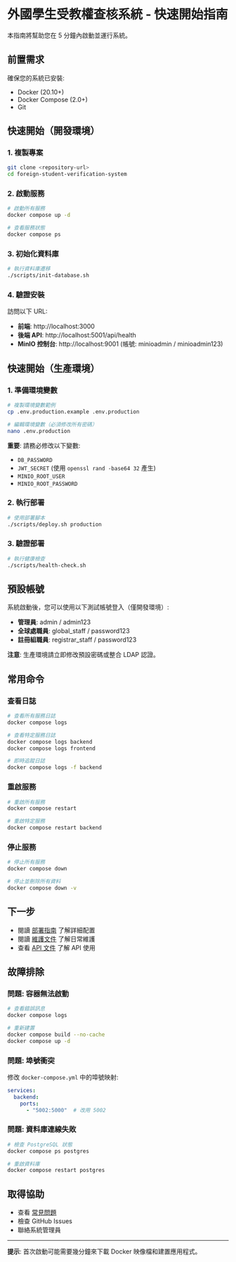 # 外國學生受教權查核系統 - 快速開始指南

本指南將幫助您在 5 分鐘內啟動並運行系統。

## 前置需求

確保您的系統已安裝:
- Docker (20.10+)
- Docker Compose (2.0+)
- Git

## 快速開始（開發環境）

### 1. 複製專案

```bash
git clone <repository-url>
cd foreign-student-verification-system
```

### 2. 啟動服務

```bash
# 啟動所有服務
docker compose up -d

# 查看服務狀態
docker compose ps
```

### 3. 初始化資料庫

```bash
# 執行資料庫遷移
./scripts/init-database.sh
```

### 4. 驗證安裝

訪問以下 URL:
- **前端**: http://localhost:3000
- **後端 API**: http://localhost:5001/api/health
- **MinIO 控制台**: http://localhost:9001 (帳號: minioadmin / minioadmin123)

## 快速開始（生產環境）

### 1. 準備環境變數

```bash
# 複製環境變數範例
cp .env.production.example .env.production

# 編輯環境變數（必須修改所有密碼）
nano .env.production
```

**重要**: 請務必修改以下變數:
- `DB_PASSWORD`
- `JWT_SECRET` (使用 `openssl rand -base64 32` 產生)
- `MINIO_ROOT_USER`
- `MINIO_ROOT_PASSWORD`

### 2. 執行部署

```bash
# 使用部署腳本
./scripts/deploy.sh production
```

### 3. 驗證部署

```bash
# 執行健康檢查
./scripts/health-check.sh
```

## 預設帳號

系統啟動後，您可以使用以下測試帳號登入（僅開發環境）:

- **管理員**: admin / admin123
- **全球處職員**: global_staff / password123
- **註冊組職員**: registrar_staff / password123

**注意**: 生產環境請立即修改預設密碼或整合 LDAP 認證。

## 常用命令

### 查看日誌

```bash
# 查看所有服務日誌
docker compose logs

# 查看特定服務日誌
docker compose logs backend
docker compose logs frontend

# 即時追蹤日誌
docker compose logs -f backend
```

### 重啟服務

```bash
# 重啟所有服務
docker compose restart

# 重啟特定服務
docker compose restart backend
```

### 停止服務

```bash
# 停止所有服務
docker compose down

# 停止並刪除所有資料
docker compose down -v
```

## 下一步

- 閱讀 [部署指南](DEPLOYMENT.md) 了解詳細配置
- 閱讀 [維護文件](MAINTENANCE.md) 了解日常維護
- 查看 [API 文件](backend/README.md) 了解 API 使用

## 故障排除

### 問題: 容器無法啟動

```bash
# 查看錯誤訊息
docker compose logs

# 重新建置
docker compose build --no-cache
docker compose up -d
```

### 問題: 埠號衝突

修改 `docker-compose.yml` 中的埠號映射:

```yaml
services:
  backend:
    ports:
      - "5002:5000"  # 改用 5002
```

### 問題: 資料庫連線失敗

```bash
# 檢查 PostgreSQL 狀態
docker compose ps postgres

# 重啟資料庫
docker compose restart postgres
```

## 取得協助

- 查看 [常見問題](MAINTENANCE.md#常見問題)
- 檢查 GitHub Issues
- 聯絡系統管理員

---

**提示**: 首次啟動可能需要幾分鐘來下載 Docker 映像檔和建置應用程式。
